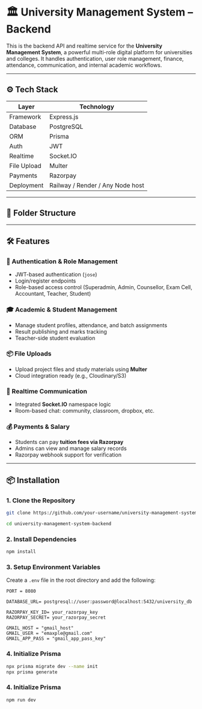 # 🏛️ University Management System – Backend

This is the backend API and realtime service for the **University Management System**, a powerful multi-role digital platform for universities and colleges. It handles authentication, user role management, finance, attendance, communication, and internal academic workflows.

---

## ⚙️ Tech Stack

| Layer       | Technology                       |
| ----------- | -------------------------------- |
| Framework   | Express.js                       |
| Database    | PostgreSQL                       |
| ORM         | Prisma                           |
| Auth        | JWT                              |
| Realtime    | Socket.IO                        |
| File Upload | Multer                           |
| Payments    | Razorpay                         |
| Deployment  | Railway / Render / Any Node host |

---

## 📁 Folder Structure

---

## 🛠️ Features

### 🔐 Authentication & Role Management

- JWT-based authentication (`jose`)
- Login/register endpoints
- Role-based access control (Superadmin, Admin, Counsellor, Exam Cell, Accountant, Teacher, Student)

### 🎓 Academic & Student Management

- Manage student profiles, attendance, and batch assignments
- Result publishing and marks tracking
- Teacher-side student evaluation

### 📦 File Uploads

- Upload project files and study materials using **Multer**
- Cloud integration ready (e.g., Cloudinary/S3)

### 💬 Realtime Communication

- Integrated **Socket.IO** namespace logic
- Room-based chat: community, classroom, dropbox, etc.

### 💰 Payments & Salary

- Students can pay **tuition fees via Razorpay**
- Admins can view and manage salary records
- Razorpay webhook support for verification

---

## 📦 Installation

### 1. Clone the Repository

```bash
git clone https://github.com/your-username/university-management-system-backend.git

cd university-management-system-backend
```

### 2. Install Dependencies

```bash
npm install
```

### 3. Setup Environment Variables

Create a `.env` file in the root directory and add the following:

```env
PORT = 8080

DATABASE_URL= postgresql://user:password@localhost:5432/university_db

RAZORPAY_KEY_ID= your_razorpay_key
RAZORPAY_SECRET= your_razorpay_secret

GMAIL_HOST = "gmail_host"
GMAIL_USER = "emaxple@gmail.com"
GMAIL_APP_PASS = "gmail_app_pass_key"
```

### 4. Initialize Prisma

```bash
npx prisma migrate dev --name init
npx prisma generate
```

### 4. Initialize Prisma

```bash
npm run dev
```
